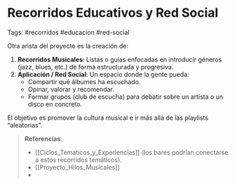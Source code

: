 # Recorridos Educativos y Red Social
Tags: #recorridos #educacion #red-social

Otra arista del proyecto es la creación de:
1. **Recorridos Musicales**: Listas o guías enfocadas en introducir géneros (jazz, blues, etc.) de forma estructurada y progresiva.
2. **Aplicación / Red Social**: Un espacio donde la gente pueda:
   - Compartir qué álbumes ha escuchado.
   - Opinar, valorar y recomendar.
   - Formar grupos (club de escucha) para debatir sobre un artista o un disco en concreto.

El objetivo es promover la cultura musical e ir más allá de las playlists “aleatorias”.

> **Referencias**:
> - [[Ciclos_Tematicos_y_Experiencias]] (los bares podrían conectarse a estos recorridos temáticos).
> - [[Proyecto_Hilos_Musicales]]
> - 
